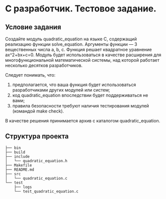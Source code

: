 # С разработчик. Тестовое задание.

## Условие задания
Создайте модуль quadratic_equation на языке C, содержащий реализацию функции solve_equation. Аргументы функции — 3 вещественных числа a, b, c. Функция решает квадратное уравнение ax^2+bx+c=0.  Модуль будет использоваться в качестве расширения для многофункциональной математической системы, над которой работает несколько десятков разработчиков.

Следует понимать, что:
1) предполагается, что ваша функция будет использоваться разработчиками других модулей или систем;
2) код quadratic_equation впоследствии будет поддерживаться не вами;
3) правила безопасности требуют наличия тестирования модулей (командой make check).

В качестве решения принимается архив с каталогом quadratic_equation.

## Структура проекта

```
├── bin
├── build
├── include
│   └── quadratic_equation.h
├── Makefile
├── README.md
├── src
│   └── quadratic_equation.c
└── test
    ├── logs
    └── test_quadratic_equation.c
```

